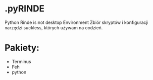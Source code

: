 # .pyRINDE
Python Rinde is not desktop Environment
Zbiór skryptów i konfiguracji narzędzi suckless, których używam na codzień.
# Pakiety:
- Terminus
- Feh 
- python
